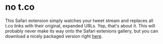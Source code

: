 # no t.co

This Safari extension simply watches your tweet stream and replaces all t.co links with their original, expanded URLs. Yep, that's about it. This will probably never make its way onto the Safari extenions gallery, but you can download a nicely packaged version right [here](https://github.com/dlo/no-t.co/releases/download/1.0/no.t.co.safariextz).

